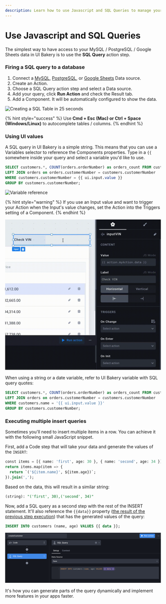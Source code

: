 ```yaml
---
description: Learn how to use Javascript and SQL Queries to manage your data
---
```


# Use Javascript and SQL Queries

The simplest way to have access to your MySQL / PostgreSQL / Google Sheets data in UI Bakery is to use the **SQL Query** action step.

### Firing a SQL query to a database

1. Connect a [MySQL](../../data-sources/data-sources/mysql.md), [PostgreSQL](../../data-sources/data-sources/postgresql.md), or [Google Sheets](../../data-sources/data-sources/google-sheets.md) Data source.
2. Create an Action.
3. Choose a SQL Query action step and select a Data source.
4. Add your query, click **Run Action** and check the Result tab.
5. Add a Component. It will be automatically configured to show the data.

![Creating a SQL Table in 25 seconds](<../../.gitbook/assets/sql query.gif>)

{% hint style="success" %}
Use **Cmd + Esc (Mac) or Ctrl + Space (Windows/Linux)** to autocomplete tables / columns.
{% endhint %}

### Using UI values

A SQL query in UI Bakery is a simple string. This means that you can use a Variables selector to reference the Components properties. Type in a `{{` somewhere inside your query and select a variable you'd like to use.

```sql
SELECT customers.*, COUNT(orders.orderNumber) as orders_count FROM customers
LEFT JOIN orders on orders.customerNumber = customers.customerNumber
WHERE customers.customerNumber = {{ ui.input.value }}
GROUP BY customers.customerNumber;
```

![Variable reference](<../../.gitbook/assets/input inside query.gif>)

{% hint style="warning" %}
If you use an Input value and want to trigger your Action when the Input's value changes, set the Action into the Triggers setting of a Component.
{% endhint %}

![On Enter input trigger](<../../.gitbook/assets/inputOpt (1).gif>)

When using a string or a date variable, refer to UI Bakery variable with SQL query quotes:

```sql
SELECT customers.*, COUNT(orders.orderNumber) as orders_count FROM customers
LEFT JOIN orders on orders.customerNumber = customers.customerNumber
WHERE customers.name = '{{ ui.input.value }}'
GROUP BY customers.customerNumber;
```

### Executing multiple insert queries

Sometimes you'll need to insert multiple items in a row. You can achieve it with the following small JavaScript snippet.

First, add a Code step that will take your data and generate the values of the `INSERT`:

```sql
const items = [{ name: 'first', age: 30 }, { name: 'second', age: 34 }];
return items.map(item => {
  return `('${item.name}', ${item.age})`;
}).join(',');
```

Based on the data, this will result in a similar string:

```sql
(string): "('first', 30),('second', 34)"
```

Now, add a SQL query as a second step with the rest of the INSERT statement. It'll also reference the `{{data}}` property ([the result of the previous step execution](../../basics/working-with-actions/#using-the-previous-step-result)) that has the generated values of the query:

```sql
INSERT INTO customers (name, age) VALUES {{ data }};
```

![SQL query with a dynamic values block](<../../.gitbook/assets/Screenshot 2021-12-14 at 13.48.40.png>)

It's how you can generate parts of the query dynamically and implement more features in your apps faster.&#x20;
